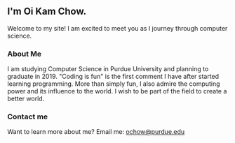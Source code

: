 ## I'm Oi Kam Chow.

Welcome to my site! I am excited to meet you as I journey through computer science.

### About Me

I am studying Computer Science in Purdue University and planning to graduate in 2019. "Coding is fun" is the first comment I have after started learning programming. More than simply fun, I also admire the computing power and its influence to the world. I wish to be part of the field to create a better world.  

### Contact me

Want to learn more about me? Email me: ochow@purdue.edu
